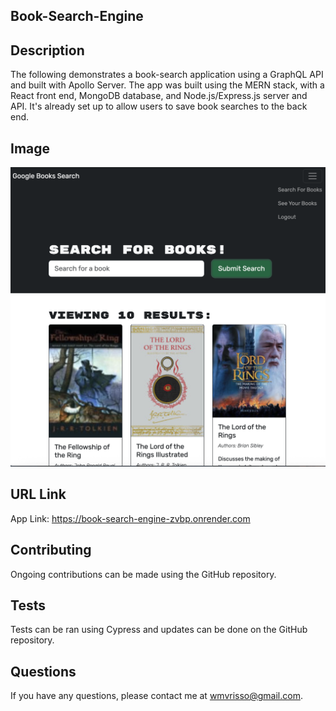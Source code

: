 ## Book-Search-Engine

## Description

The following demonstrates a book-search application using a GraphQL API and built with Apollo Server. The app was built using the MERN stack, with a React front end, MongoDB database, and Node.js/Express.js server and API. It's already set up to allow users to save book searches to the back end.

## Image

![book-search](book-search-example.png)

## URL Link

App Link: https://book-search-engine-zvbp.onrender.com

## Contributing

Ongoing contributions can be made using the GitHub repository.

## Tests

Tests can be ran using Cypress and updates can be done on the GitHub repository.

## Questions

If you have any questions, please contact me at wmvrisso@gmail.com.
